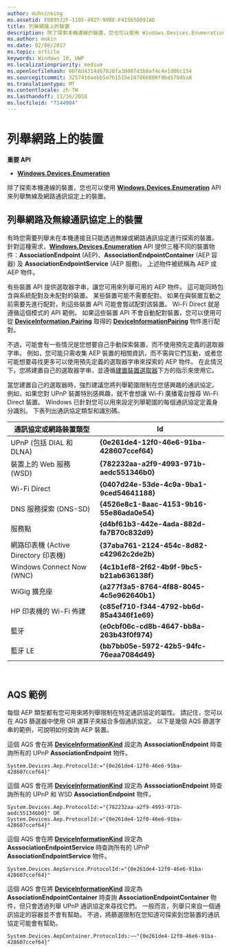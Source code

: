 ```yaml
---
author: muhsinking
ms.assetid: E0B9532F-1195-4927-99BE-F41565D891AD
title: 列舉網路上的裝置
description: 除了探索本機連線的裝置，您也可以使用 Windows.Devices.Enumeration API 來列舉無線及網路通訊協定上的裝置。
ms.author: mukin
ms.date: 02/08/2017
ms.topic: article
keywords: Windows 10, UWP
ms.localizationpriority: medium
ms.openlocfilehash: 00f8d4314d67828fa30007d3b8af4c4e1d06c154
ms.sourcegitcommit: 3257416aebb5a7b1515e107866806f8bd57845a8
ms.translationtype: MT
ms.contentlocale: zh-TW
ms.lasthandoff: 11/16/2018
ms.locfileid: "7144904"
---
```

# <a name="enumerate-devices-over-a-network"></a>列舉網路上的裝置



**重要 API**

- [**Windows.Devices.Enumeration**](https://docs.microsoft.com/en-us/uwp/api/Windows.Devices.Enumeration)

除了探索本機連線的裝置，您也可以使用 [**Windows.Devices.Enumeration**](https://msdn.microsoft.com/library/windows/apps/BR225459) API 來列舉無線及網路通訊協定上的裝置。

## <a name="enumerating-devices-over-networked-or-wireless-protocols"></a>列舉網路及無線通訊協定上的裝置

有時您需要列舉未在本機連接且只能透過無線或網路通訊協定進行探索的裝置。 針對這種需求，[**Windows.Devices.Enumeration**](https://msdn.microsoft.com/library/windows/apps/BR225459) API 提供三種不同的裝置物件：**AssociationEndpoint** (AEP)、**AssociationEndpointContainer** (AEP 容器) 及 **AssociationEndpointService** (AEP 服務)。 上述物件被統稱為 AEP 或 AEP 物件。

有些裝置 API 提供選取器字串，讓您可用來列舉可用的 AEP 物件。 這可能同時包含與系統配對及未配對的裝置。 某些裝置可能不需要配對。 如果在與裝置互動之前需要先進行配對，則這些裝置 API 可能會嘗試配對該裝置。 Wi-Fi Direct 就是遵循這個模式的 API 範例。 如果這些裝置 API 不會自動配對裝置，您可以使用可從 [**DeviceInformation.Pairing**](https://msdn.microsoft.com/library/windows/apps/Dn705960) 取得的 [**DeviceInformationPairing**](https://msdn.microsoft.com/library/windows/apps/Mt168396) 物件進行配對。

不過，可能會有一些情況是您想要自己手動探索裝置，而不使用預先定義的選取器字串。 例如，您可能只需收集 AEP 裝置的相關資訊，而不需與它們互動，或者您可能想要尋找更多可以使用預先定義的選取器字串來探索的 AEP 物件。 在此情況下，您將建置自己的選取器字串，並遵循[建置裝置選取器](build-a-device-selector.md)下方的指示來使用它。

當您建置自己的選取器時，強烈建議您將列舉範圍限制在您感興趣的通訊協定。 例如，如果您對 UPnP 裝置特別感興趣，就不會想讓 Wi-Fi 廣播電台搜尋 Wi-Fi Direct 裝置。 Windows 已針對您可以用來設定列舉範圍的每個通訊協定定義身分識別。 下表列出通訊協定類型和識別碼。

| 通訊協定或網路裝置類型              | Id                                         |
|----------------------------------------------|--------------------------------------------|
| UPnP (包括 DIAL 和 DLNA)               | **{0e261de4-12f0-46e6-91ba-428607ccef64}** |
| 裝置上的 Web 服務 (WSD)                | **{782232aa-a2f9-4993-971b-aedc551346b0}** |
| Wi-Fi Direct                                 | **{0407d24e-53de-4c9a-9ba1-9ced54641188}** |
| DNS 服務探索 (DNS-SD)               | **{4526e8c1-8aac-4153-9b16-55e86ada0e54}** |
| 服務點                             | **{d4bf61b3-442e-4ada-882d-fa7B70c832d9}** |
| 網路印表機 (Active Directory 印表機) | **{37aba761-2124-454c-8d82-c42962c2de2b}** |
| Windows Connect Now (WNC)                    | **{4c1b1ef8-2f62-4b9f-9bc5-b21ab636138f}** |
| WiGig 擴充座                                  | **{a277f3a5-8764-4f88-8045-4c5e962640b1}** |
| HP 印表機的 Wi-Fi 佈建           | **{c85ef710-f344-4792-bb6d-85a4346f1e69}** |
| 藍牙                                    | **{e0cbf06c-cd8b-4647-bb8a-263b43f0f974}** |
| 藍牙 LE                                 | **{bb7bb05e-5972-42b5-94fc-76eaa7084d49}** |

 

## <a name="aqs-examples"></a>AQS 範例

每個 AEP 類型都有您可用來將列舉限制在特定通訊協定的屬性。 請記住，您可以在 AQS 篩選器中使用 OR 運算子來結合多個通訊協定。 以下是幾個 AQS 篩選字串的範例，可說明如何查詢 AEP 裝置。

這個 AQS 會在將 [**DeviceInformationKind**](https://msdn.microsoft.com/library/windows/apps/Dn948991) 設定為 **AsssociationEndpoint** 時查詢所有的 UPnP **AssociationEndpoint** 物件。

``` syntax
System.Devices.Aep.ProtocolId:="{0e261de4-12f0-46e6-91ba-428607ccef64}"
```

這個 AQS 會在將 [**DeviceInformationKind**](https://msdn.microsoft.com/library/windows/apps/Dn948991) 設定為 **AsssociationEndpoint** 時查詢所有的 UPnP 和 WSD **AssociationEndpoint** 物件。

``` syntax
System.Devices.Aep.ProtocolId:="{782232aa-a2f9-4993-971b-aedc551346b0}" OR
System.Devices.Aep.ProtocolId:="{0e261de4-12f0-46e6-91ba-428607ccef64}"
```

這個 AQS 會在將 [**DeviceInformationKind**](https://msdn.microsoft.com/library/windows/apps/Dn948991) 設定為 **AsssociationEndpointService** 時查詢所有的 UPnP **AssociationEndpointService** 物件。

``` syntax
System.Devices.AepService.ProtocolId:="{0e261de4-12f0-46e6-91ba-428607ccef64}"
```

這個 AQS 會在將 [**DeviceInformationKind**](https://msdn.microsoft.com/library/windows/apps/Dn948991) 設定為 **AssociationEndpointContainer** 時查詢 **AssociationEndpointContainer** 物件，但只會透過列舉 UPnP 通訊協定來尋找它們。 一般而言，列舉只來自一個通訊協定的容器並不會有幫助。 不過，將篩選限制在您知道可探索到您裝置的通訊協定可能會有幫助。

``` syntax
System.Devices.AepContainer.ProtocolIds:~~"{0e261de4-12f0-46e6-91ba-428607ccef64}"
```

 

 
